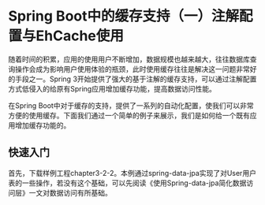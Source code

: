 # Spring Boot中的缓存支持（一）注解配置与EhCache使用

随着时间的积累，应用的使用用户不断增加，数据规模也越来越大，往往数据库查询操作会成为影响用户使用体验的瓶颈，此时使用缓存往往是解决这一问题非常好的手段之一。Spring 3开始提供了强大的基于注解的缓存支持，可以通过注解配置方式低侵入的给原有Spring应用增加缓存功能，提高数据访问性能。

在Spring Boot中对于缓存的支持，提供了一系列的自动化配置，使我们可以非常方便的使用缓存。下面我们通过一个简单的例子来展示，我们是如何给一个既有应用增加缓存功能的。

## 快速入门

首先，下载样例工程chapter3-2-2。本例通过spring-data-jpa实现了对User用户表的一些操作，若没有这个基础，可以先阅读《使用Spring-data-jpa简化数据访问层》一文对数据访问有所基础。
